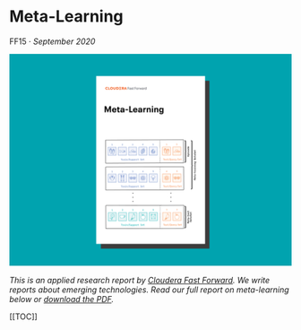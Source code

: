 

# Meta-Learning

FF15 · _September 2020_ 

![](figures/ff15-cover-splash.png)

_This is an applied research report by <a href="https://www.cloudera.com/products/fast-forward-labs-research.html">Cloudera Fast Forward</a>. We write reports about emerging technologies. Read our full report on meta-learning below or <a href="/FF15-Meta-Learning-Cloudera_Fast_Forward.pdf" target="_blank" id="report-pdf-download">download the PDF</a>._

[[TOC]]
